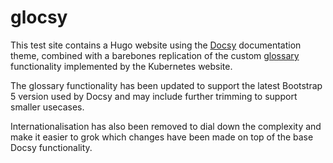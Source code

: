 # glocsy

This test site contains a Hugo website using the [Docsy](https://www.docsy.dev/) documentation theme, combined with a barebones replication of the custom [glossary](https://kubernetes.io/docs/reference/glossary/?all=true) functionality implemented by the Kubernetes website.

The glossary functionality has been updated to support the latest Bootstrap 5 version used by Docsy and may include further trimming to support smaller usecases.

Internationalisation has also been removed to dial down the complexity and make it easier to grok which changes have been made on top of the base Docsy functionality.